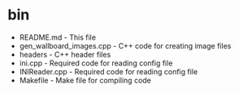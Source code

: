 bin
===

* README.md - This file
* gen_wallboard_images.cpp - C++ code for creating image files
* headers - C++ header files
* ini.cpp - Required code for reading config file
* INIReader.cpp - Required code for reading config file
* Makefile - Make file for compiling code
